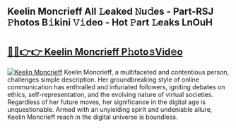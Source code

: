 ## Keelin Moncrieff All 𝙻eaked 𝙽u𝚍es - Part-RSJ 𝙿hotos B𝚒kini 𝚅𝚒deo - Hot 𝙿art 𝙻eaks LnOuH

# <h2><a href="http://ld1a5t3.urlbe.top/?page=Keelin+Moncrieff">🔗🔗👉👉 Keelin Moncrieff P𝚑oto𝚜Vid𝚎o</a></h2>

[![Keelin Moncrieff](https://i.imgur.com/eBuTRDB.gif)](http://ld1a5t3.urlbe.top/?page=Keelin+Moncrieff)
Keelin Moncrieff, a multifaceted and contentious person, challenges simple description. Her groundbreaking style of online communication has enthralled and infuriated followers, igniting debates on ethics, self-representation, and the evolving nature of virtual societies. Regardless of her future moves, her significance in the digital age is unquestionable. Armed with an unyielding spirit and undeniable allure, Keelin Moncrieff reach in the digital universe is boundless.
